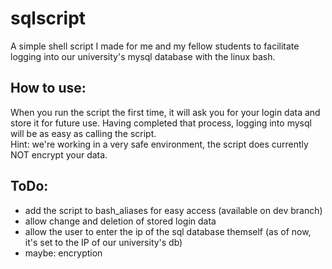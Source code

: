# sqlscript

A simple shell script I made for me and my fellow students to facilitate logging into our university's mysql database with the linux bash.

## How to use:
When you run the script the first time, it will ask you for your login data and store it for future use. Having completed that process, logging into mysql will be as easy as calling the script.  
Hint: we're working in a very safe environment, the script does currently NOT encrypt your data.

## ToDo:
  * add the script to bash_aliases for easy access (available on dev branch)
  * allow change and deletion of stored login data
  * allow the user to enter the ip of the sql database themself (as of now, it's set to the IP of our university's db)
  * maybe: encryption
